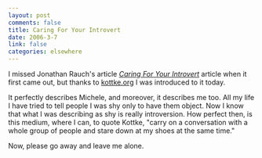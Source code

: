 ```yaml
--- 
layout: post
comments: false
title: Caring For Your Introvert
date: 2006-3-7
link: false
categories: elsewhere
---
```

I missed Jonathan Rauch's article <em><a href="http://www.theatlantic.com/doc/200303/rauch" title="Caring For Your Introvert">Caring For Your Introvert</a></em> article when it first came out, but thanks to <a href="http://kottke.org" title="Kottke">kottke.org</a> I was introduced to it today.

It perfectly describes Michele, and moreover, it describes me too. All my life I have tried to tell people I was shy only to have them object. Now I know that what I was describing as shy is really introversion. How perfect then, is this medium, where I can, to quote Kottke, "carry on a conversation with a whole group of people and stare down at my shoes at the same time."

Now, please go away and leave me alone.
